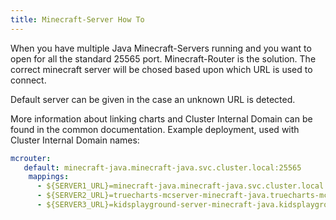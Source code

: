 ```yaml
---
title: Minecraft-Server How To
---
```


When you have multiple Java Minecraft-Servers running and you want to open for all the standard 25565 port. Minecraft-Router is the solution.
The correct minecraft server will be chosed based upon which URL is used to connect.

Default server can be given in the case an unknown URL is detected.

More information about linking charts and Cluster Internal Domain can be found in the common documentation.
Example deployment, used with Cluster Internal Domain names:

```yaml
mcrouter:
   default: minecraft-java.minecraft-java.svc.cluster.local:25565
    mappings:
      - ${SERVER1_URL}=minecraft-java.minecraft-java.svc.cluster.local:25565
      - ${SERVER2_URL}=truecharts-mcserver-minecraft-java.truecharts-mcserver.svc.cluster.local:25565
      - ${SERVER3_URL}=kidsplayground-server-minecraft-java.kidsplayground-server.svc.cluster.local:25565
````

